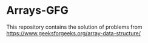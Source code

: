 # Arrays-GFG
This repository contains the solution of problems from https://www.geeksforgeeks.org/array-data-structure/
